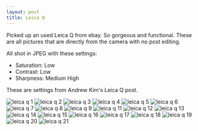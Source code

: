 ```yaml
---
layout: post
title: Leica Q
---
```


Picked up an used Leica Q from ebay. So gorgeous and functional.
These are all pictures that are directly from the camera with no post editing.

All shot in JPEG with these settings:

- Saturation: Low
- Contrast: Low
- Sharpness: Medium High

These are settings from Andrew Kim's Leica Q post.

![leica q 1]({{site.baseurl}}/assets/images/blog/leicaq1.JPG)
![leica q 2]({{site.baseurl}}/assets/images/blog/leicaq2.JPG)
![leica q 3]({{site.baseurl}}/assets/images/blog/leicaq3.JPG)
![leica q 4]({{site.baseurl}}/assets/images/blog/leicaq4.JPG)
![leica q 5]({{site.baseurl}}/assets/images/blog/leicaq5.JPG)
![leica q 6]({{site.baseurl}}/assets/images/blog/leicaq6.JPG)
![leica q 7]({{site.baseurl}}/assets/images/blog/leicaq7.JPG)
![leica q 8]({{site.baseurl}}/assets/images/blog/leicaq8.JPG)
![leica q 9]({{site.baseurl}}/assets/images/blog/leicaq9.JPG)
![leica q 11]({{site.baseurl}}/assets/images/blog/leicaq10.JPG)
![leica q 12]({{site.baseurl}}/assets/images/blog/leicaq12.JPG)
![leica q 13]({{site.baseurl}}/assets/images/blog/leicaq13.JPG)
![leica q 14]({{site.baseurl}}/assets/images/blog/leicaq14.JPG)
![leica q 15]({{site.baseurl}}/assets/images/blog/leicaq15.JPG)
![leica q 16]({{site.baseurl}}/assets/images/blog/leicaq16.JPG)
![leica q 17]({{site.baseurl}}/assets/images/blog/leicaq17.JPG)
![leica q 18]({{site.baseurl}}/assets/images/blog/leicaq18.JPG)
![leica q 19]({{site.baseurl}}/assets/images/blog/leicaq19.JPG)
![leica q 20]({{site.baseurl}}/assets/images/blog/leicaq20.JPG)
![leica q 21]({{site.baseurl}}/assets/images/blog/leicaq21.JPG)
